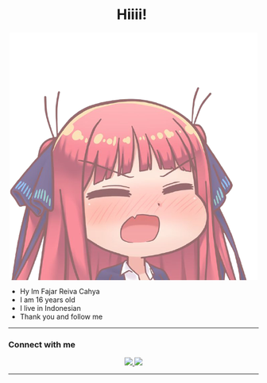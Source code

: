 <h1 align="center">Hiiii! <img src="https://github.com/YuzzuKamiyaka/image/blob/main/Kanna%20-%20eyes%20on%20you.gif" style="border-radius:5;" width="45px" alt=""><br></h1>
<p align="center">
<a href="https://facebook.com/SuamiTokisakiKurumi"><img align="center" height="auto" src="https://github.com/NakanoFajar/img/blob/main/43569fd35c23c1cd11e0ea049fe78614-removebg-preview.png"/></a>

<p align="center">

- Hy Im Fajar Reiva Cahya
- I am 16 years old
- I live in Indonesian
- Thank you and follow me


------

### Connect with me 
<p align="center">
  <a href="https://instagram.com/anonymous"><img src="https://img.shields.io/badge/Instagram-E4405F?style=for-the-badge&logo=instagram&logoColor=white"/> 
  <a href="https://wa.me/12028408711"><img src="https://img.shields.io/badge/WhatsApp-25D366?style=for-the-badge&logo=whatsapp&logoColor=white" /><br>

  
------
